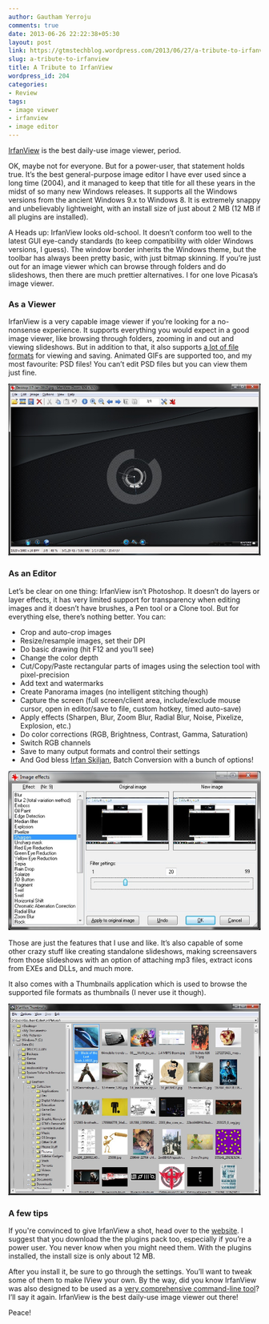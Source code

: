 ```yaml
---
author: Gautham Yerroju
comments: true
date: 2013-06-26 22:22:38+05:30
layout: post
link: https://gtmstechblog.wordpress.com/2013/06/27/a-tribute-to-irfanview/
slug: a-tribute-to-irfanview
title: A Tribute to IrfanView
wordpress_id: 204
categories:
- Review
tags:
- image viewer
- irfanview
- image editor
---
```


[IrfanView](http://www.irfanview.com/ "IrfanView Homepage") is the best daily-use image viewer, period.

OK, maybe not for everyone. But for a power-user, that statement holds true. It’s the best general-purpose image editor I have ever used since a long time (2004), and it managed to keep that title for all these years in the midst of so many new Windows releases. It supports all the Windows versions from the ancient Windows 9.x to Windows 8. It is extremely snappy and unbelievably lightweight, with an install size of just about 2 MB (12 MB if all plugins are installed).

A Heads up: IrfanView looks old-school. It doesn’t conform too well to the latest GUI eye-candy standards (to keep compatibility with older Windows versions, I guess). The window border inherits the Windows theme, but the toolbar has always been pretty basic, with just bitmap skinning. If you’re just out for an image viewer which can browse through folders and do slideshows, then there are much prettier alternatives. I for one love Picasa’s image viewer.

### As a Viewer

IrfanView is a very capable image viewer if you’re looking for a no-nonsense experience. It supports everything you would expect in a good image viewer, like browsing through folders, zooming in and out and viewing slideshows. But in addition to that, it also supports [a lot of file formats](http://www.irfanview.com/main_formats.htm "Supported file formats in IrfanView") for viewing and saving. Animated GIFs are supported too, and my most favourite: PSD files! You can’t edit PSD files but you can view them just fine.

![Viewing images](img/post-images/2013-06-26-a-tribute-to-irfanview/IView_Viewer.jpg)

### As an Editor

Let’s be clear on one thing: IrfanView isn’t Photoshop. It doesn’t do layers or layer effects, it has very limited support for transparency when editing images and it doesn’t have brushes, a Pen tool or a Clone tool. But for everything else, there’s nothing better. You can:

  * Crop and auto-crop images
  * Resize/resample images, set their DPI
  * Do basic drawing (hit F12 and you’ll see)
  * Change the color depth
  * Cut/Copy/Paste rectangular parts of images using the selection tool with pixel-precision
  * Add text and watermarks
  * Create Panorama images (no intelligent stitching though)
  * Capture the screen (full screen/client area, include/exclude mouse cursor, open in editor/save to file, custom hotkey, timed auto-save)
  * Apply effects (Sharpen, Blur, Zoom Blur, Radial Blur, Noise, Pixelize, Explosion, etc.)
  * Do color corrections (RGB, Brightness, Contrast, Gamma, Saturation)
  * Switch RGB channels
  * Save to many output formats and control their settings
  * And God bless [Irfan Skiljan](http://www.irfanview.com/main_about.htm "About Irfan Skiljan, the creator of IrfanView"), Batch Conversion with a bunch of options!

![Built-in effects](img/post-images/2013-06-26-a-tribute-to-irfanview/IView_Effects.jpg)

Those are just the features that I use and like. It’s also capable of some other crazy stuff like creating standalone slideshows, making screensavers from those slideshows with an option of attaching mp3 files, extract icons from EXEs and DLLs, and much more.

It also comes with a Thumbnails application which is used to browse the supported file formats as thumbnails (I never use it though).

![The Thumbnails application](img/post-images/2013-06-26-a-tribute-to-irfanview/IView_Thumbnails.jpg)

### A few tips

If you're convinced to give IrfanView a shot, head over to the [website](http://www.irfanview.com/ "IrfanView Website"). I suggest that you download the the plugins pack too, especially if you’re a power user. You never know when you might need them. With the plugins installed, the install size is only about 12 MB.

After you install it, be sure to go through the settings. You’ll want to tweak some of them to make IView your own. By the way, did you know IrfanView was also designed to be used as a [very comprehensive command-line tool](http://www.robvanderwoude.com/files/iviewcli.txt "Command-line Magic!")? I’ll say it again. IrfanView is the best daily-use image viewer out there!

Peace!
